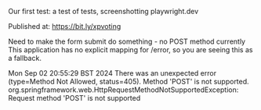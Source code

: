 Our first test: a test of tests, screenshotting playwright.dev

Published at: https://bit.ly/xpvoting

Need to make the form submit do something - no POST method currently
This application has no explicit mapping for /error, so you are seeing this as a fallback.

Mon Sep 02 20:55:29 BST 2024
There was an unexpected error (type=Method Not Allowed, status=405).
Method 'POST' is not supported.
org.springframework.web.HttpRequestMethodNotSupportedException: Request method 'POST' is not supported

